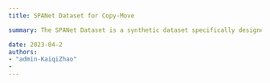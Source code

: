 ```yaml
---
title: SPANet Dataset for Copy-Move

summary: The SPANet Dataset is a synthetic dataset specifically designed for copy-move forgery detection, using the SUN and MSCOCO datasets as its foundational sources. The dataset consists of 550 basic forgery images, including a diverse range of **12 attack types** within rotation and scaling variations, and **11 post-processing techniques**. Therefore, the number of forgery images in SPANet Dataset is 550 * 12 * 11 = **72600**. [DOWNLOAD HERE]({{< ref "../wait.md" >}}).

date: 2023-04-2
authors: 
- "admin-KaiqiZhao"
- 
---
```

<!--more-->
